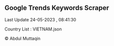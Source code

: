 

## Google Trends Keywords Scraper 
 
Last Update 24-05-2023 , 08:41:30

Country List :
VIETNAM.json



© Abdul Muttaqin 
